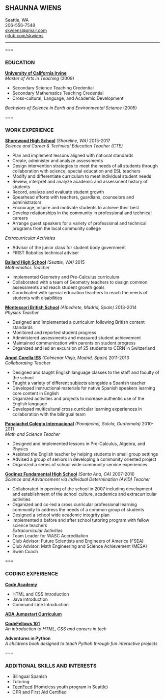 ## **SHAUNNA WIENS**
Seattle, WA  
206-556-7548  
skwiens@gmail.com  
[gitub.com/skwiens](https://github.com/skwiens) 

---
===
### **EDUCATION**
[**University of California Irvine**](https://uci.edu/)  
*Master of Arts in Teaching* (2009)
+ Secondary Science Teaching Credential
+ Secondary Mathematics Teaching Credential
+ Cross-cultural, Language, and Academic Development

*Bachelors of Science in Earth and Environmental Science*  (2005)

===
### **WORK EXPERIENCE**  

[**Shorewood High School**](http://www.shorelineschools.org/shorewood)  *(Shoreline, WA)* 2015-2017     
*Science and Career & Technical Education Teacher (CTE)*  
+ Plan and implement lessons aligned with national standards  
+ Create, administer and analyze assessments  
+ Design intervention strategies to meet the needs of all students through collaboration with science, special education and ESL teachers  
+ Modify and differentiate curriculum to meet individual student needs  
+ Review, interpret and analyze academic and assessment history of students  
+ Record, analyze and evaluate student growth  
+ Spearhead efforts with teachers, guardians, counselors and administrators  
+ Encourage, inspire and motivate students to achieve their best  
+ Develop relationships in the community in professional and technical careers  
+ Arrange guest speakers for a variety of professional and technical programs from the local community college  

*Extracurricular Activities*  
+ Advisor of the junior class for student body government  
+ FIRST Robotics technical adviser  

[**Ballard High School**](http://ballardhs.seattleschools.org/) *(Seattle, WA)* 2015  
*Mathematics Teacher*
+ Implemented Geometry and Pre-Calculus curriculum  
+ Collaborated with a team of Geometry teachers to design common assessments and reach student growth goals  
+ Coordinated with special education teachers to reach the needs of students with disabilities  

[**Montessori British School**](http://www.montessorischool.es/en/) *(Alpedrete, Madrid, Spain)* 2013-2014  
*Physics Teacher*
+ Designed and implemented a curriculum following British content standards  
+ Monitored and reported student progress  
+ Administered assessments and measured student achievement  
+ Maintained communication with parents on student progress  
+ Organized and led an excursion of 25 students to CERN in Switzerland  

[**Angel Corella IES**](https://www.iesangelcorella.es/) *(Colmenar Viejo, Madrid, Spain)* 2011-2013  
*Collaborating Teacher*
+ Designed and taught English language classes to the staff and faculty of the school  
+ Taught a variety of different subjects alongside a Spanish teacher  
+ Developed instructional materials for native Spanish speakers learning core content in English  
+ Organized activities and projects to increase authentic use of the English language  
+ Developed multicultural cross curricular learning experiences in collaboration with the bilingual team    

[**Panajachel Colegio Internacional**](http://www.panajachelcolegio.org/) *(Panajachel, Solola, Guatemala)* 2010-2011   
*Math and Science Teacher*  
+ Designed and implemented lessons in Pre-Calculus, Algebra, and Physics  
+ Assisted the English teacher by helping students in small group settings  
+ Advised a group of seniors in developing a community oriented project  
+ Organized a series of school wide community service experiences  

[**Godinez Fundamental High School**](http://www.sausd.us/godinez) *(Santa Ana, CA)* 2007-2010  
*Science and Advancement via Individual Determination (AVID) Teacher*
+ Collaborated in opening of the school in 2007 including development and establishment of the school culture, academics and extracurricular activities  
+ Organized and co-led a cross curricular professional learning community to address the needs of a common group of students  
+ Designed a school wide academic integrity plan  
+ Implemented a before and after school tutoring program with fellow science teachers  
*Extracurricular Activities*  
+ Team Leader for WASC Accreditation  
+ Club Advisor: Future Scientists and Engineers of America (FSEA)  
+ Club Advisor: Math Engineering and Science Achievement (MESA)  
+ Swim Coach  

===
### **CODING EXPERIENCE**  
[**Code Academy**](https://www.codecademy.com/learn)   
+ HTML and CSS Introduction  
+ Java Introduction 
+ Command Line Introduction  

[**ADA Jumpstart Curriculum**](https://github.com/Ada-Developers-Academy/jump-start)    

[**CodeFellows 101**](https://www.codefellows.org/courses/code-101/intro-to-software-development-and-careers-in-tech/?_bt=96846062356&_bk=code%20fellows&_bm=e&_bn=g&utm_source=google&utm_medium=cpc&utm_keyword=code%20fellows&_bt=96846062356&_bm=e&_bn=g&gclid=CjwKEAiAirXFBRCQyvL279Tnx1ESJAB-G-Qvp_HAl-KkD_ObTzW-fOLDGLxOXArRavVmjROBJzuP6xoCw7nw_wcB)   
*An introduction to HTML, CSS and careers in tech*   

**Adventures in Python**  
*A childrens book designed to teach Pythoh through fun interactive projects*

===
### **ADDITIONAL SKILLS AND INTERESTS**
+ Bilingual Spanish
+ Tutoring
+ [TeenFeed](http://www.teenfeed.org/) (Homeless youth program in Seattle)
+ CPR and First Aid Certified
